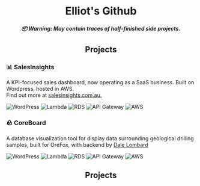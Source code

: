 <h1 align="center">
  Elliot's Github
  <h5 align="center">
    📦 Warning: May contain traces of half-finished side projects.
  </h5>
</h1>

<h2 align="center">Projects</h2>

<h3> 📊 SalesInsights </h3>
<p>A KPI-focused sales dashboard, now operating as a SaaS business. Built on Wordpress, hosted in AWS. <br> Find out more at <a href="https://salesinsights.com.au" target="_blank">salesinsights.com.au.</a></p>

![WordPress](https://img.shields.io/badge/WordPress-21759B?logo=wordpress&logoColor=white&style=plastic)
![Lambda](https://img.shields.io/badge/Lambda-FF9900?logo=awslambda&logoColor=0f0f0e&style=plastic)
![RDS](https://img.shields.io/badge/RDS-527FFF?logo=amazonrds&logoColor=white&style=plastic)
![API Gateway](https://img.shields.io/badge/API_Gateway-FF4F8B?logo=amazonapigateway&logoColor=0f0f0e&style=plastic)
![AWS](https://img.shields.io/badge/AWS-232F3E?logo=amazonwebservices&style=plastic)

<h3> 🪨 CoreBoard </h3>
<p>A database visualization tool for display data surrounding geological drilling samples, built for OreFox, with backend by <a href="https://github.com/DaleLombard" target="_blank">Dale Lombard</a></p>

![WordPress](https://img.shields.io/badge/WordPress-21759B?logo=wordpress&logoColor=white&style=plastic)
![Lambda](https://img.shields.io/badge/Lambda-FF9900?logo=awslambda&logoColor=0f0f0e&style=plastic)
![RDS](https://img.shields.io/badge/RDS-527FFF?logo=amazonrds&logoColor=white&style=plastic)
![API Gateway](https://img.shields.io/badge/API_Gateway-FF4F8B?logo=amazonapigateway&logoColor=0f0f0e&style=plastic)
![AWS](https://img.shields.io/badge/AWS-232F3E?logo=amazonwebservices&style=plastic)


<h2 align="center">Projects</h2>

